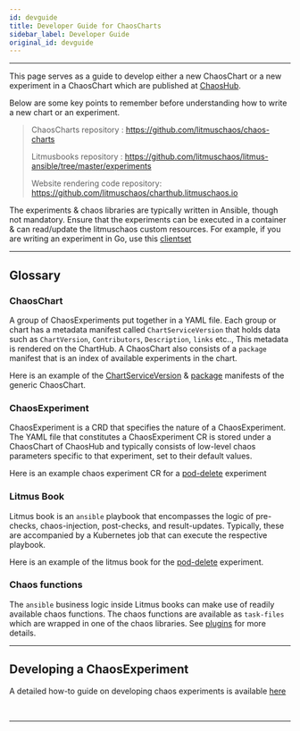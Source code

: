 ```yaml
---
id: devguide
title: Developer Guide for ChaosCharts
sidebar_label: Developer Guide
original_id: devguide
---
```


---

This page serves as a guide to develop either a new ChaosChart or a new experiment in a ChaosChart which are published at <a href="https://hub.litmuschaos.io" target="_blank">ChaosHub</a>.

Below are some key points to remember before understanding how to write a new chart or an experiment.

> ChaosCharts repository : https://github.com/litmuschaos/chaos-charts
>
> Litmusbooks repository : https://github.com/litmuschaos/litmus-ansible/tree/master/experiments
>
> Website rendering code repository: https://github.com/litmuschaos/charthub.litmuschaos.io

The experiments & chaos libraries are typically written in Ansible, though not mandatory. Ensure that
the experiments can be executed in a container & can read/update the litmuschaos custom resources. For example,
if you are writing an experiment in Go, use this [clientset](https://github.com/litmuschaos/chaos-operator/tree/master/pkg/client)

<hr/>

## Glossary

### ChaosChart

A group of ChaosExperiments put together in a YAML file. Each group or chart has a metadata manifest called `ChartServiceVersion`
that holds data such as `ChartVersion`, `Contributors`, `Description`, `links` etc.., This metadata is rendered on the ChartHub.
A ChaosChart also consists of a `package` manifest that is an index of available experiments in the chart.

Here is an example of the [ChartServiceVersion](https://github.com/litmuschaos/chaos-charts/blob/master/charts/generic/generic.chartserviceversion.yaml) & [package](https://github.com/litmuschaos/chaos-charts/blob/master/charts/generic/generic.package.yaml) manifests of the generic ChaosChart.

### ChaosExperiment

ChaosExperiment is a CRD that specifies the nature of a ChaosExperiment. The YAML file that constitutes a ChaosExperiment CR
is stored under a ChaosChart of ChaosHub and typically consists of low-level chaos parameters specific to that experiment, set
to their default values.

Here is an example chaos experiment CR for a [pod-delete](https://github.com/litmuschaos/chaos-charts/blob/master/charts/generic/pod-delete/experiment.yaml) experiment

### Litmus Book

Litmus book is an `ansible` playbook that encompasses the logic of pre-checks, chaos-injection, post-checks, and result-updates.
Typically, these are accompanied by a Kubernetes job that can execute the respective playbook.

Here is an example of the litmus book for the [pod-delete](https://github.com/litmuschaos/litmus-ansible/tree/master/experiments/generic/pod_delete) experiment.

### Chaos functions

The `ansible` business logic inside Litmus books can make use of readily available chaos functions. The chaos functions are available as `task-files` which are wrapped in one of the chaos libraries. See [plugins](plugins.md) for more details.

<hr/>

## Developing a ChaosExperiment

A detailed how-to guide on developing chaos experiments is available [here](https://github.com/litmuschaos/litmus-ansible/tree/master/contribute/developer_guide)

<br/>

<hr/>

<br/>

<br/>
